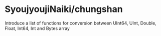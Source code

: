 # SyoujyoujiNaiki/chungshan

Introduce a list of functions for conversion between UInt64, UInt, Double, Float, Int64, Int and Bytes array